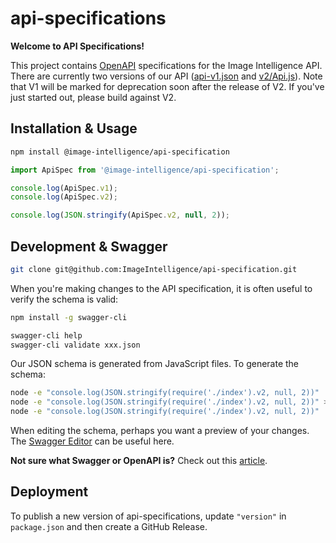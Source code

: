 # api-specifications

**Welcome to API Specifications!**

This project contains [OpenAPI](https://www.openapis.org/) specifications for the Image Intelligence API. There are currently two versions of our API ([api-v1.json](./v1/api.json) and [v2/Api.js](./v2/Api.js)). Note that V1 will be marked for deprecation soon after the release of V2. If you've just started out, please build against V2.

## Installation & Usage

```bash
npm install @image-intelligence/api-specification
```

```js
import ApiSpec from '@image-intelligence/api-specification';

console.log(ApiSpec.v1);
console.log(ApiSpec.v2);

console.log(JSON.stringify(ApiSpec.v2, null, 2));
```

## Development & Swagger

```bash
git clone git@github.com:ImageIntelligence/api-specification.git
```

When you're making changes to the API specification, it is often useful to verify the schema is valid:

```bash
npm install -g swagger-cli
```

```bash
swagger-cli help
swagger-cli validate xxx.json
```

Our JSON schema is generated from JavaScript files. To generate the schema:

```bash
node -e "console.log(JSON.stringify(require('./index').v2, null, 2))" | jq .
node -e "console.log(JSON.stringify(require('./index').v2, null, 2))" >! schema.json
node -e "console.log(JSON.stringify(require('./index').v2, null, 2))" | pbcopy
```

When editing the schema, perhaps you want a preview of your changes. The [Swagger Editor](https://swagger.io/swagger-editor/) can be useful here.

**Not sure what Swagger or OpenAPI is?** Check out this [article](https://swagger.io/difference-between-swagger-and-openapi/).

## Deployment

To publish a new version of api-specifications, update `"version"` in `package.json` and then create a GitHub Release.
